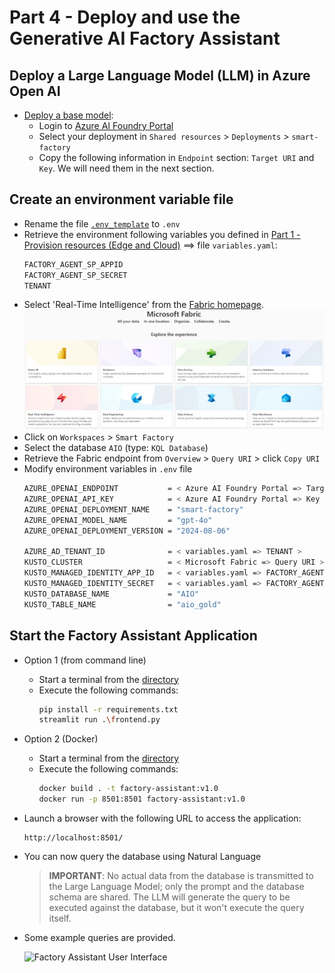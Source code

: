 # Part 4 - Deploy and use the Generative AI Factory Assistant

## Deploy a Large Language Model (LLM) in Azure Open AI
   - [Deploy a base model](https://learn.microsoft.com/en-us/azure/ai-services/openai/how-to/create-resource?pivots=web-portal#deploy-a-model):
      - Login to [Azure AI Foundry Portal](https://ai.azure.com/)
      - Select your deployment in `Shared resources` > `Deployments` > `smart-factory`
      - Copy the following information in `Endpoint` section: `Target URI` and `Key`. We will need them in the next section.

## Create an environment variable file
- Rename the file [`.env_template`](./artifacts/factory-assistant/.env_template) to `.env`
- Retrieve the environment following variables you defined in [Part 1 - Provision resources (Edge and Cloud)](./INSTALL-1.md) ==> file `variables.yaml`:
    ```bash
    FACTORY_AGENT_SP_APPID
    FACTORY_AGENT_SP_SECRET
    TENANT
    ```
- Select 'Real-Time Intelligence' from the [Fabric homepage](https://app.powerbi.com/home?experience=kusto).  
![fabric-home](./artifacts/media/fabric-home.png "fabric-home")
- Click on `Workspaces` > `Smart Factory`
- Select the database `AIO` (type: `KQL Database`)
- Retrieve the Fabric endpoint from `Overview` > `Query URI` > click `Copy URI`
- Modify environment variables in `.env` file
    ```bash
    AZURE_OPENAI_ENDPOINT           = < Azure AI Foundry Portal => Target URI >
    AZURE_OPENAI_API_KEY            = < Azure AI Foundry Portal => Key >
    AZURE_OPENAI_DEPLOYMENT_NAME    = "smart-factory"
    AZURE_OPENAI_MODEL_NAME         = "gpt-4o"
    AZURE_OPENAI_DEPLOYMENT_VERSION = "2024-08-06"

    AZURE_AD_TENANT_ID              = < variables.yaml => TENANT >
    KUSTO_CLUSTER                   = < Microsoft Fabric => Query URI >
    KUSTO_MANAGED_IDENTITY_APP_ID   = < variables.yaml => FACTORY_AGENT_SP_APPID >
    KUSTO_MANAGED_IDENTITY_SECRET   = < variables.yaml => FACTORY_AGENT_SP_SECRET >
    KUSTO_DATABASE_NAME             = "AIO"
    KUSTO_TABLE_NAME                = "aio_gold"
    ```

## Start the Factory Assistant Application
- Option 1 (from command line)
    - Start a terminal from the [directory](./artifacts/factory-assistant/)
    - Execute the following commands:
        ```bash
        pip install -r requirements.txt
        streamlit run .\frontend.py
        ```
- Option 2 (Docker)
    - Start a terminal from the [directory](./artifacts/factory-assistant/)
    - Execute the following commands:
        ```bash
        docker build . -t factory-assistant:v1.0
        docker run -p 8501:8501 factory-assistant:v1.0
        ```
- Launch a browser with the following URL to access the application:
    ```
    http://localhost:8501/
    ```
- You can now query the database using Natural Language  
    > **IMPORTANT**: No actual data from the database is transmitted to the Large Language Model; only the prompt and the database schema are shared. The LLM will generate the query to be executed against the database, but it won't execute the query itself.  
- Some example queries are provided.

    ![Factory Assistant User Interface](./artifacts/media/demo-video.gif "Factory Assistant User Interface")